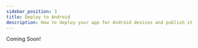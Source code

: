 ```yaml
---
sidebar_position: 3
title: Deploy to Android
description: How to deploy your app for Android devices and publish it in the Play store
---
```


Coming Soon!